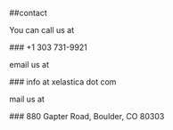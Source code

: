 ##contact

<p>You can call us at</p>
### +1 303 731-9921

<p>email us at</p>
### info at xelastica dot com

<p>mail us at</p>
### 880 Gapter Road, Boulder, CO 80303